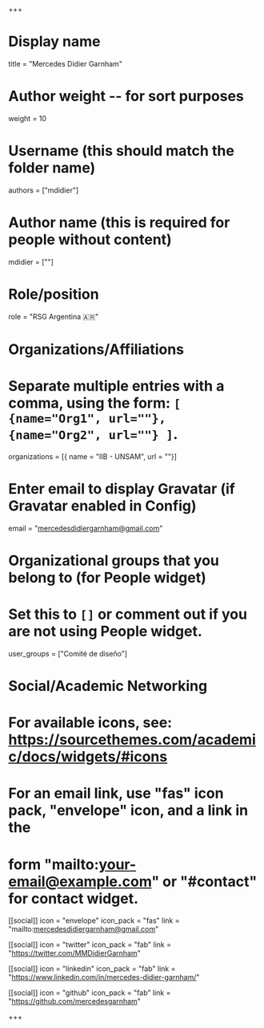 +++
# Display name
title = "Mercedes Didier Garnham"

# Author weight -- for sort purposes
weight = 10

# Username (this should match the folder name)
authors = ["mdidier"]

# Author name (this is required for people without content)
mdidier = [""]

# Role/position
role = "RSG Argentina :argentina:"

# Organizations/Affiliations
#   Separate multiple entries with a comma, using the form: `[ {name="Org1", url=""}, {name="Org2", url=""} ]`.
organizations = [{ name = "IIB - UNSAM", url = ""}]

# Enter email to display Gravatar (if Gravatar enabled in Config)
email = "mercedesdidiergarnham@gmail.com"

# Organizational groups that you belong to (for People widget)
#   Set this to `[]` or comment out if you are not using People widget.
user_groups = ["Comité de diseño"]

# Social/Academic Networking
# For available icons, see: https://sourcethemes.com/academic/docs/widgets/#icons
#   For an email link, use "fas" icon pack, "envelope" icon, and a link in the
#   form "mailto:your-email@example.com" or "#contact" for contact widget.

[[social]]
  icon = "envelope"
  icon_pack = "fas"
  link = "mailto:mercedesdidiergarnham@gmail.com"

  [[social]]
  icon = "twitter"
  icon_pack = "fab"
  link = "https://twitter.com/MMDidierGarnham"

[[social]]
  icon = "linkedin"
  icon_pack = "fab"
  link = "https://www.linkedin.com/in/mercedes-didier-garnham/"

[[social]]
  icon = "github"
  icon_pack = "fab"
  link = "https://github.com/mercedesgarnham"

+++